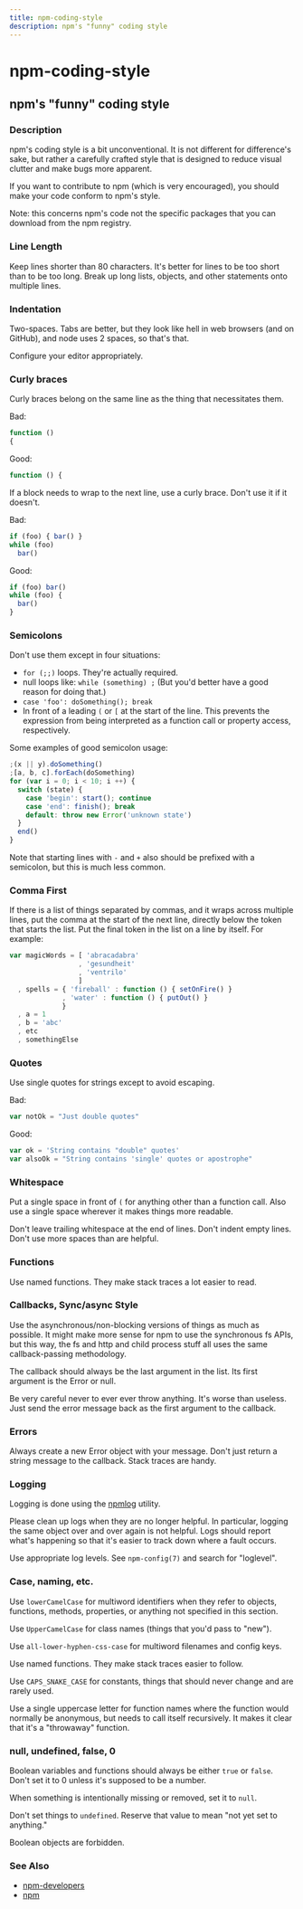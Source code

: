 ```yaml
---
title: npm-coding-style
description: npm's "funny" coding style
---
```


# npm-coding-style
## npm's "funny" coding style

### Description

npm's coding style is a bit unconventional.  It is not different for
difference's sake, but rather a carefully crafted style that is
designed to reduce visual clutter and make bugs more apparent.

If you want to contribute to npm (which is very encouraged), you should
make your code conform to npm's style.

Note: this concerns npm's code not the specific packages that you can download from the npm registry.

### Line Length

Keep lines shorter than 80 characters.  It's better for lines to be
too short than to be too long.  Break up long lists, objects, and other
statements onto multiple lines.

### Indentation

Two-spaces.  Tabs are better, but they look like hell in web browsers
(and on GitHub), and node uses 2 spaces, so that's that.

Configure your editor appropriately.

### Curly braces

Curly braces belong on the same line as the thing that necessitates them.

Bad:

```javascript
function ()
{
```

Good:
```javascript
function () {
```

If a block needs to wrap to the next line, use a curly brace.  Don't
use it if it doesn't.

Bad:

```javascript
if (foo) { bar() }
while (foo)
  bar()
```
Good:

```javascript
if (foo) bar()
while (foo) {
  bar()
}
```

### Semicolons

Don't use them except in four situations:

* `for (;;)` loops.  They're actually required.
* null loops like: `while (something) ;` (But you'd better have a good
  reason for doing that.)
* `case 'foo': doSomething(); break`
* In front of a leading `(` or `[` at the start of the line.
  This prevents the expression from being interpreted
  as a function call or property access, respectively.

Some examples of good semicolon usage:

```javascript
;(x || y).doSomething()
;[a, b, c].forEach(doSomething)
for (var i = 0; i < 10; i ++) {
  switch (state) {
    case 'begin': start(); continue
    case 'end': finish(); break
    default: throw new Error('unknown state')
  }
  end()
}
```

Note that starting lines with `-` and `+` also should be prefixed
with a semicolon, but this is much less common.

### Comma First

If there is a list of things separated by commas, and it wraps
across multiple lines, put the comma at the start of the next
line, directly below the token that starts the list.  Put the
final token in the list on a line by itself.  For example:

```javascript
var magicWords = [ 'abracadabra'
                 , 'gesundheit'
                 , 'ventrilo'
                 ]
  , spells = { 'fireball' : function () { setOnFire() }
             , 'water' : function () { putOut() }
             }
  , a = 1
  , b = 'abc'
  , etc
  , somethingElse
  ```

### Quotes
Use single quotes for strings except to avoid escaping.

Bad:

```javascript
var notOk = "Just double quotes"
```

Good:

```javascript
var ok = 'String contains "double" quotes'
var alsoOk = "String contains 'single' quotes or apostrophe"
```

### Whitespace

Put a single space in front of `(` for anything other than a function call.
Also use a single space wherever it makes things more readable.

Don't leave trailing whitespace at the end of lines.  Don't indent empty
lines.  Don't use more spaces than are helpful.

### Functions

Use named functions.  They make stack traces a lot easier to read.

### Callbacks, Sync/async Style

Use the asynchronous/non-blocking versions of things as much as possible.
It might make more sense for npm to use the synchronous fs APIs, but this
way, the fs and http and child process stuff all uses the same callback-passing
methodology.

The callback should always be the last argument in the list.  Its first
argument is the Error or null.

Be very careful never to ever ever throw anything.  It's worse than useless.
Just send the error message back as the first argument to the callback.

### Errors

Always create a new Error object with your message.  Don't just return a
string message to the callback.  Stack traces are handy.

### Logging

Logging is done using the [npmlog](https://github.com/npm/npmlog)
utility.

Please clean up logs when they are no longer helpful.  In particular,
logging the same object over and over again is not helpful.  Logs should
report what's happening so that it's easier to track down where a fault
occurs.

Use appropriate log levels.  See `npm-config(7)` and search for
"loglevel".

### Case, naming, etc.

Use `lowerCamelCase` for multiword identifiers when they refer to objects,
functions, methods, properties, or anything not specified in this section.

Use `UpperCamelCase` for class names (things that you'd pass to "new").

Use `all-lower-hyphen-css-case` for multiword filenames and config keys.

Use named functions.  They make stack traces easier to follow.

Use `CAPS_SNAKE_CASE` for constants, things that should never change
and are rarely used.

Use a single uppercase letter for function names where the function
would normally be anonymous, but needs to call itself recursively.  It
makes it clear that it's a "throwaway" function.

### null, undefined, false, 0

Boolean variables and functions should always be either `true` or
`false`.  Don't set it to 0 unless it's supposed to be a number.

When something is intentionally missing or removed, set it to `null`.

Don't set things to `undefined`.  Reserve that value to mean "not yet
set to anything."

Boolean objects are forbidden.

### See Also

* [npm-developers](npm-developers)
* [npm](npm)
